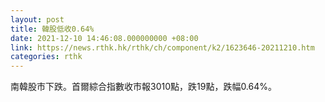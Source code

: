 ```yaml
---
layout: post
title: 韓股低收0.64%
date: 2021-12-10 14:46:08.000000000 +08:00
link: https://news.rthk.hk/rthk/ch/component/k2/1623646-20211210.htm
categories: rthk
---
```


南韓股市下跌。首爾綜合指數收市報3010點，跌19點，跌幅0.64%。
